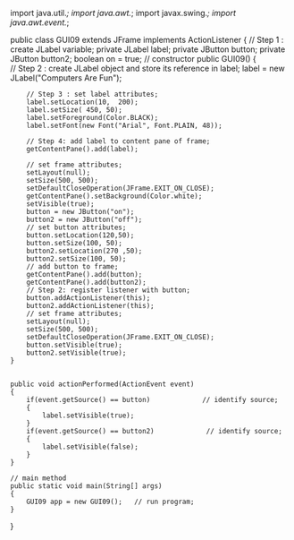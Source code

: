 import java.util.*;
import java.awt.*;
import javax.swing.*;
import java.awt.event.*;

public class GUI09 extends JFrame implements ActionListener
{
    // Step 1 : create JLabel variable;
    private JLabel label;
    private JButton button;
    private JButton button2;
    boolean on = true;
    // constructor
    public GUI09()
    {   
        // Step 2 : create JLabel object and store its reference in label;
        label = new JLabel("Computers Are Fun");
        
        // Step 3 : set label attributes;
        label.setLocation(10,  200);
        label.setSize( 450, 50);
        label.setForeground(Color.BLACK);
        label.setFont(new Font("Arial", Font.PLAIN, 48));
        
        // Step 4: add label to content pane of frame;
        getContentPane().add(label);
        
        // set frame attributes;
        setLayout(null);                                 
        setSize(500, 500);                              
        setDefaultCloseOperation(JFrame.EXIT_ON_CLOSE);  
        getContentPane().setBackground(Color.white);
        setVisible(true);
        button = new JButton("on");
        button2 = new JButton("off");
        // set button attributes;
        button.setLocation(120,50);
        button.setSize(100, 50);
        button2.setLocation(270 ,50);
        button2.setSize(100, 50);
        // add button to frame;
        getContentPane().add(button);
        getContentPane().add(button2);
        // Step 2: register listener with button;
        button.addActionListener(this);
        button2.addActionListener(this);  
        // set frame attributes;
        setLayout(null);
        setSize(500, 500);
        setDefaultCloseOperation(JFrame.EXIT_ON_CLOSE);  
        button.setVisible(true);
        button2.setVisible(true);
    }
    
    
    public void actionPerformed(ActionEvent event)
    {
        if(event.getSource() == button)             // identify source;
        {
            label.setVisible(true);
        }
        if(event.getSource() == button2)             // identify source;
        {
            label.setVisible(false);
        }
    }
    
    // main method
    public static void main(String[] args)
    {
        GUI09 app = new GUI09();   // run program;
    }
}  
